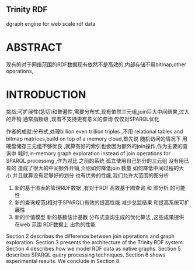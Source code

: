 Trinity RDF
---

dgraph engine for web scale rdf data

# ABSTRACT

  现有的对于网络范围的RDF数据现有依然不是高效的,内部存储不用bitmap,other operations,

# INTRODUCTION

挑战:可扩展性(急切)和普遍性,需要分布式,现有依然三元组,join巨大中间结果,过大的开销 通常指数级 ,现有不支持更有意义的查询 仅仅对SPARQL优化

作者的成就:分布式,处理billion even trillion triples ,不用 relational tables and bitmap matrices,build on top of a memory cloud,首先说 随机访问的情况下 用硬盘储存三元组不够优良 ,就算有好的索引也会因为额外的join操作,作为主要的查询中 耗时,in-memory graph exploration instead of join operations for SPARQL processing ,作为对比 之前的系统 孤立使用自己划分的三元组 没有用已有的 造成了很大的中间额外开销,介绍如何降低join 数量 如何降低中间过程的大小,并且就算没有足够好的划分 也有优秀的性能,我们允许大范围的图分析

 1. 新的基于图表的管理RDF数据 ,有对于RDf 高效基于图查询 和 图分析 的可能性
 2. 新的查询规范(相对于SPARQL)有效的提高性能 减少总监结果 和提高系统可扩展性
 3. 新的价值模型 新的基数估计基数 分布式查询生成的优化算法 ,这些成果提供 在web 范围 RDF数据上 出色的性能

Section 2 describes the difference between join operations and graph exploration. Section 3 presents the architecture of the Trinity.RDF system. Section 4 describes how we model RDF data as native graphs. Section 5 describes SPARQL query processing techniques. Section 6 shows experimental results. We conclude in Section 8.






